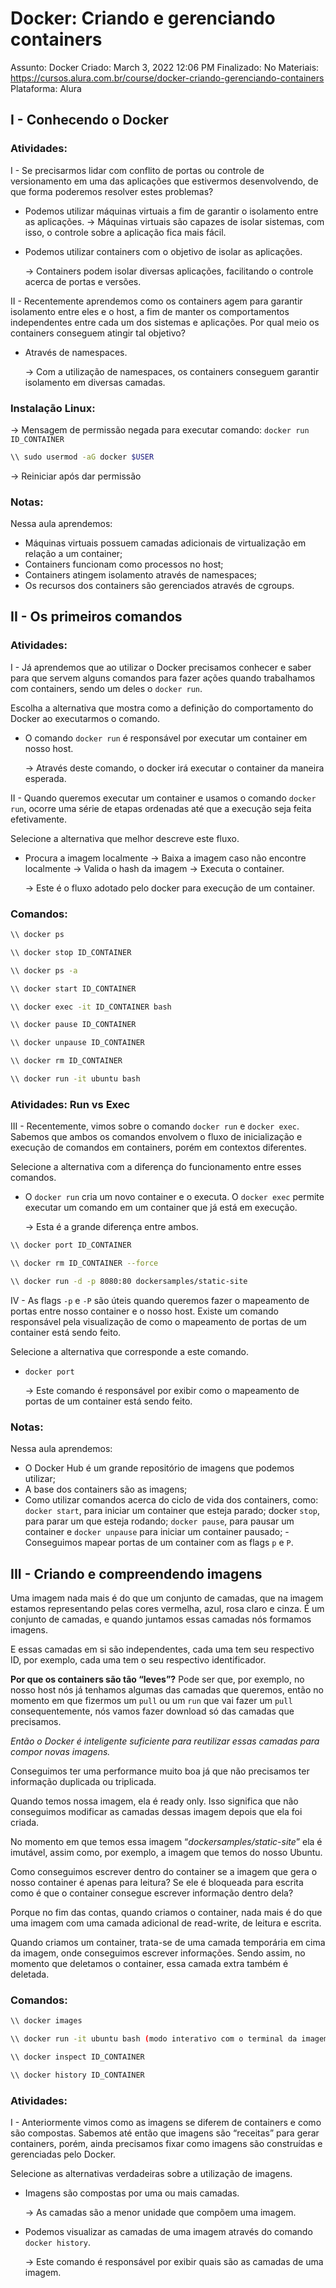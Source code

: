 # Docker: Criando e gerenciando containers

Assunto: Docker
Criado: March 3, 2022 12:06 PM
Finalizado: No
Materiais: https://cursos.alura.com.br/course/docker-criando-gerenciando-containers
Plataforma: Alura

## I - Conhecendo o Docker

### Atividades:

I - Se precisarmos lidar com conflito de portas ou controle de versionamento em uma das
aplicações que estivermos desenvolvendo, de que forma poderemos resolver estes problemas?

- Podemos utilizar máquinas virtuais a fim de garantir o isolamento entre as aplicações.
→ Máquinas virtuais são capazes de isolar sistemas, com isso,
o controle sobre a aplicação fica mais fácil.
- Podemos utilizar containers com o objetivo de isolar as aplicações.
    
    → Containers podem isolar diversas aplicações, facilitando o controle acerca de portas e versões.
    

II - Recentemente aprendemos como os containers agem para garantir isolamento entre eles e o host, a fim de manter os comportamentos independentes entre cada um dos sistemas e aplicações. Por qual meio os containers conseguem atingir tal objetivo?

- Através de namespaces.
    
    →  Com a utilização de namespaces, os containers conseguem garantir isolamento em diversas camadas.
    

### Instalação Linux:

→ Mensagem de permissão negada para executar comando: `docker run ID_CONTAINER`

```bash
\\ sudo usermod -aG docker $USER
```

→ Reiniciar após dar permissão

### Notas:

Nessa aula aprendemos:

- Máquinas virtuais possuem camadas adicionais de virtualização em relação a um container;
- Containers funcionam como processos no host;
- Containers atingem isolamento através de namespaces;
- Os recursos dos containers são gerenciados através de cgroups.

## II - Os primeiros comandos

### Atividades:

I - Já  aprendemos que ao utilizar o Docker precisamos conhecer e saber para que servem alguns comandos para fazer ações quando trabalhamos com containers, sendo um deles o `docker run`.

Escolha a alternativa que mostra como a definição do comportamento do Docker ao executarmos o comando.

- O comando `docker run` é responsável por executar um container em nosso host.
    
    → Através deste comando, o docker irá executar o container da maneira esperada.
    

II - Quando queremos executar um container e usamos o comando  `docker run`, ocorre uma série de etapas ordenadas até que a execução seja feita efetivamente.

Selecione a alternativa que melhor descreve este fluxo.

- Procura a imagem localmente -> Baixa a imagem caso não encontre localmente -> Valida o hash da imagem -> Executa o container.
    
    → Este é o fluxo adotado pelo docker para execução de um container.
    

### Comandos:

```bash
\\ docker ps

\\ docker stop ID_CONTAINER

\\ docker ps -a

\\ docker start ID_CONTAINER

\\ docker exec -it ID_CONTAINER bash

\\ docker pause ID_CONTAINER

\\ docker unpause ID_CONTAINER

\\ docker rm ID_CONTAINER

\\ docker run -it ubuntu bash
```

### **Atividades:** **Run vs Exec**

III - Recentemente, vimos sobre o comando `docker run` e `docker exec`.  Sabemos que ambos os comandos envolvem o fluxo de inicialização e execução de comandos em containers, porém em contextos diferentes.

Selecione a alternativa com a diferença do funcionamento entre esses comandos.

- O `docker run`  cria um novo container e o executa. O `docker exec`  permite executar um comando em um container que já está em execução.
    
    → Esta é a grande diferença entre ambos.
    

```bash
\\ docker port ID_CONTAINER

\\ docker rm ID_CONTAINER --force

\\ docker run -d -p 8080:80 dockersamples/static-site
```

IV -  As flags `-p` e `-P`  são úteis quando queremos fazer o mapeamento de portas entre nosso 
container e o nosso host. Existe um comando responsável pela visualização de como o mapeamento de portas de um container está sendo feito.

Selecione a alternativa que corresponde a este comando.

- `docker port`
    
    → Este comando é responsável por exibir como o mapeamento de portas de um container está sendo feito.
    

### Notas:

Nessa aula aprendemos:

- O Docker Hub é um grande repositório de imagens que podemos utilizar;
- A base dos containers são as imagens;
- Como utilizar comandos acerca do ciclo de vida dos containers, como: `docker start`, para iniciar um container que esteja parado; docker `stop`, para parar um que esteja rodando; `docker pause`, para pausar um container e `docker unpause` para iniciar um container pausado;
-Conseguimos mapear portas de um container com as flags `p` e `P`.

## III - Criando e compreendendo imagens

Uma imagem nada mais é do que um conjunto de camadas, que na imagem estamos representando pelas cores vermelha, azul, rosa claro e cinza. É um conjunto de camadas, e quando juntamos essas camadas nós formamos imagens.

E essas camadas em si são independentes, cada uma tem seu respectivo ID, por exemplo, cada uma tem o seu respectivo identificador.

**Por que os containers são tão “leves”?** Pode ser que, por exemplo, no nosso host nós já tenhamos algumas das camadas que queremos, então no momento em que fizermos um `pull` ou um `run` que vai fazer um `pull` consequentemente, nós vamos fazer download só das camadas que precisamos.

*Então o Docker é inteligente suficiente para reutilizar essas camadas para compor novas imagens.*

Conseguimos ter uma performance muito boa já que não precisamos ter informação duplicada ou triplicada.

Quando temos nossa imagem, ela é ready only. Isso significa que não conseguimos modificar as camadas dessas imagem depois que ela foi criada.

No momento em que temos essa imagem “*dockersamples/static-site*” ela é imutável, assim como, por exemplo, a imagem que temos do nosso Ubuntu. 

Como conseguimos escrever dentro do container se a imagem que gera o nosso container é apenas para leitura? Se ele é bloqueada para escrita como é que o container consegue escrever informação dentro dela?

Porque no fim das contas, quando criamos o container, nada mais é do que uma imagem com uma camada adicional de read-write, de leitura e escrita.

Quando criamos um container, trata-se de uma camada temporária em cima da imagem, onde conseguimos escrever informações. Sendo assim, no momento que deletamos o container, essa camada extra também é deletada.

### Comandos:

```bash
\\ docker images

\\ docker run -it ubuntu bash (modo interativo com o terminal da imagem/container)

\\ docker inspect ID_CONTAINER

\\ docker history ID_CONTAINER
```

### Atividades:

I - Anteriormente vimos como as imagens se diferem de containers e como são compostas. Sabemos até então que imagens são “receitas” para gerar containers, porém, ainda precisamos fixar como imagens são construídas e gerenciadas pelo Docker.

Selecione as alternativas verdadeiras sobre a utilização de imagens.

- Imagens são compostas por uma ou mais camadas.
    
    → As camadas são a menor unidade que compõem uma imagem.
    
- Podemos visualizar as camadas de uma imagem através do comando `docker history`.
    
    → Este comando é responsável por exibir quais são as camadas de uma imagem.
